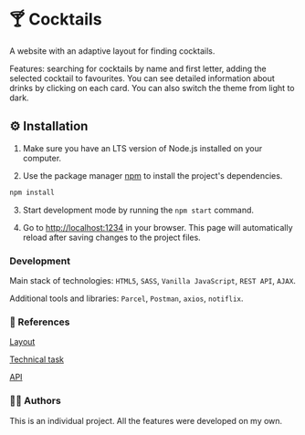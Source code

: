 # 🍸 Cocktails

A website with an adaptive layout for finding cocktails.

Features: searching for cocktails by name and first letter, adding the selected
cocktail to favourites. You can see detailed information about drinks by
clicking on each card. You can also switch the theme from light to dark.

## ⚙️ Installation

1. Make sure you have an LTS version of Node.js installed on your computer.

2. Use the package manager [npm](https://docs.npmjs.com/about-npm) to install
   the project's dependencies.

```bash
npm install
```

3. Start development mode by running the `npm start` command.

4. Go to [http://localhost:1234](http://localhost:1234) in your browser. This
   page will automatically reload after saving changes to the project files.

### Development

Main stack of technologies: `HTML5`, `SASS`, `Vanilla JavaScript`, `REST API`,
`AJAX`.

Additional tools and libraries: `Parcel`, `Postman`, `axios`, `notiflix`.

### 🔗 References

[Layout](https://www.figma.com/file/efipxuF66Yy3gPn7UPbQPr/Cocktails?type=design)

[Technical task](https://docs.google.com/spreadsheets/d/1F5yEEwP7VvIVLlXqBPw9TFtvF7coBnWf2qpEKiWDRMo/edit#gid=0)

[API](https://www.thecocktaildb.com/api.php)

### 👩‍💻 Authors

This is an individual project. All the features were developed on my own.
